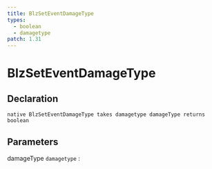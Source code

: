 ```yaml
---
title: BlzSetEventDamageType
types:
  - boolean
  - damagetype
patch: 1.31
---
```


# BlzSetEventDamageType

## Declaration

```jass
native BlzSetEventDamageType takes damagetype damageType returns boolean
```

## Parameters
damageType `damagetype`
: 

